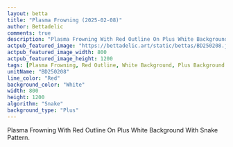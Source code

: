 ```yaml
---
layout: betta
title: "Plasma Frowning (2025-02-08)"
author: Bettadelic
comments: true
description: "Plasma Frowning With Red Outline On Plus White Background With Snake Pattern."
actpub_featured_image: "https://bettadelic.art/static/bettas/BD250208.jpg"
actpub_featured_image_width: 800
actpub_featured_image_height: 1200
tags: [Plasma Frowning, Red Outline, White Background, Plus Background Pattern, Snake Pattern, February 2025]
unitName: "BD250208"
line_color: "Red"
background_color: "White"
width: 800
height: 1200
algorithm: "Snake"
background_type: "Plus"
---
```


Plasma Frowning With Red Outline On Plus White Background With Snake Pattern.
